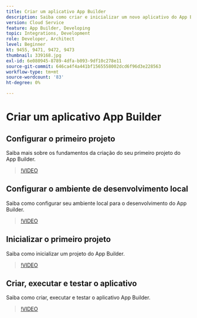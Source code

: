 ```yaml
---
title: Criar um aplicativo App Builder
description: Saiba como criar e inicializar um novo aplicativo do App Builder.
version: Cloud Service
feature: App Builder, Developing
topic: Integrations, Development
role: Developer, Architect
level: Beginner
kt: 9455, 9471, 9472, 9473
thumbnail: 339168.jpg
exl-id: 6e080945-8789-4dfa-b093-9df10c278e11
source-git-commit: 646ca4f4a441bf1565558002dcd6f96d3e228563
workflow-type: tm+mt
source-wordcount: '83'
ht-degree: 0%

---
```


# Criar um aplicativo App Builder

## Configurar o primeiro projeto

Saiba mais sobre os fundamentos da criação do seu primeiro projeto do App Builder.

>[!VIDEO](https://video.tv.adobe.com/v/339168/?quality=12&learn=on)

## Configurar o ambiente de desenvolvimento local

Saiba como configurar seu ambiente local para o desenvolvimento do App Builder.

>[!VIDEO](https://video.tv.adobe.com/v/339169/?quality=12&learn=on)

## Inicializar o primeiro projeto

Saiba como inicializar um projeto do App Builder.

>[!VIDEO](https://video.tv.adobe.com/v/339170/?quality=12&learn=on)

## Criar, executar e testar o aplicativo

Saiba como criar, executar e testar o aplicativo App Builder.

>[!VIDEO](https://video.tv.adobe.com/v/339171/?quality=12&learn=on)
